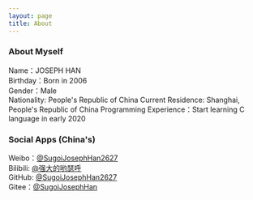 ```yaml
---
layout: page
title: About
---
```


### About Myself            
Name：JOSEPH HAN                                                                
Birthday：Born in 2006                                
Gender：Male                
Nationality: People's Republic of China
Current Residence: Shanghai, People's Republic of China
Programming Experience：Start learning C language in early 2020                       
                  
### Social Apps (China's)       
Weibo：[@SugoiJosephHan2627](https://weibo.com/SugoiJosephHan2627)                           
Bilibili: [@强大的哟瑟呼](https://space.bilibili.com/1093503283)                                                         
GitHub: [@SugoiJosephHan2627](https://github.com/SugoiJosephHan2627)                              
Gitee：[@SugoiJosephHan](https://gitee.com/sugoijosephhan)                                               
